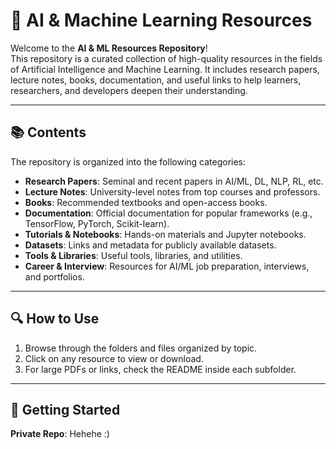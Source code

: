 # 🧠 AI & Machine Learning Resources

Welcome to the **AI & ML Resources Repository**!  
This repository is a curated collection of high-quality resources in the fields of Artificial Intelligence and Machine Learning. It includes research papers, lecture notes, books, documentation, and useful links to help learners, researchers, and developers deepen their understanding.

---

## 📚 Contents

The repository is organized into the following categories:

- **Research Papers**: Seminal and recent papers in AI/ML, DL, NLP, RL, etc.
- **Lecture Notes**: University-level notes from top courses and professors.
- **Books**: Recommended textbooks and open-access books.
- **Documentation**: Official documentation for popular frameworks (e.g., TensorFlow, PyTorch, Scikit-learn).
- **Tutorials & Notebooks**: Hands-on materials and Jupyter notebooks.
- **Datasets**: Links and metadata for publicly available datasets.
- **Tools & Libraries**: Useful tools, libraries, and utilities.
- **Career & Interview**: Resources for AI/ML job preparation, interviews, and portfolios.

---

## 🔍 How to Use

1. Browse through the folders and files organized by topic.
2. Click on any resource to view or download.
3. For large PDFs or links, check the README inside each subfolder.

---

## 🚀 Getting Started

 **Private Repo**: Hehehe :)
